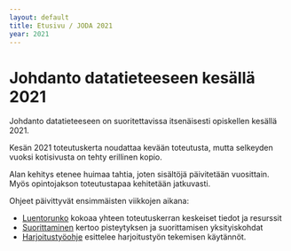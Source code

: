 ```yaml
---
layout: default
title: Etusivu / JODA 2021
year: 2021
---
```


# Johdanto datatieteeseen kesällä 2021

Johdanto datatieteeseen on suoritettavissa itsenäisesti opiskellen kesällä 2021.

<!--
[luennoidaan](https://www.tuni.fi/opiskelijanopas/opintotiedot/opintojaksot/tut-cu-g-43296?year=2020&activeTab=1&activeOption=0&activeAssessmentItem=otm-3408279c-2b85-4366-88c7-a3d9cffc8734&activeRealisation=otm-b1b4dcd8-68de-4a5c-b761-7a5b3a0cf7d4) keväällä 2021 tiistaisin kello 11-13 ja perjantaina 9-11 Zoomissa. -->

<!-- Opintojakson kevään 2021 toteutuskerta rakentuu tämän Github-kokonaisuuden ympärille.--> Kesän 2021 toteutuskerta noudattaa kevään toteutusta, mutta selkeyden vuoksi kotisivusta on tehty erillinen kopio.

Alan kehitys etenee huimaa tahtia, joten sisältöjä päivitetään vuosittain.
Myös opintojakson toteutustapaa kehitetään jatkuvasti.

Ohjeet päivittyvät ensimmäisten viikkojen aikana:

* [Luentorunko](luentorunko) kokoaa yhteen toteutuskerran keskeiset tiedot ja resurssit
* [Suorittaminen](suorittaminen) kertoo pisteytyksen ja suorittamisen yksityiskohdat
* [Harjoitustyöohje](harjoitustyo) esittelee harjoitustyön tekemisen käytännöt.

